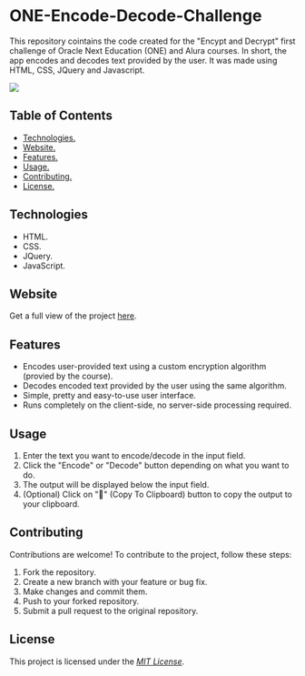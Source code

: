 # ONE-Encode-Decode-Challenge

This repository cointains the code created for the "Encypt and Decrypt" first challenge of Oracle Next Education (ONE) and Alura courses.
In short, the app encodes and decodes text provided by the user. It was made using HTML, CSS, JQuery and Javascript.

<img src="https://cdn.discordapp.com/attachments/1082508875292483594/1097723287104139354/image.png"></img>

<h2>Table of Contents</h2>
<ul>
  <li><a href="#Technologies">Technologies.</a></li>
  <li><a href="#Website">Website.</a></li>
  <li><a href="#Features">Features.</a></li>
  <li><a href="#Usage">Usage.</a></li>
  <li><a href="#Contributing">Contributing.</a></li>
  <li><a href="#License">License.</a></li>
 </ul>

<h2 id="Technologies">Technologies</h2>
<ul>
  <li>HTML.</li>
  <li>CSS.</li>
  <li>JQuery.</li>
  <li>JavaScript.</li>
</ul>

<h2 id="Website">Website</h2>
Get a full view of the project <a href="https://caviar9045.github.io/ONE-Encode-Decode-Challenge/">here</a>.

<h2 id="Features">Features</h2>
<ul>
  <li>Encodes user-provided text using a custom encryption algorithm (provied by the course).</li>
  <li>Decodes encoded text provided by the user using the same algorithm.</li>
  <li>Simple, pretty and easy-to-use user interface.</li>
  <li>Runs completely on the client-side, no server-side processing required.</li>
 </ul>

<h2 id="Usage">Usage</h2>
<ol>
  <li>Enter the text you want to encode/decode in the input field.</li>
  <li>Click the "Encode" or "Decode" button depending on what you want to do.</li>
  <li>The output will be displayed below the input field.</li>
  <li>(Optional) Click on "📝" (Copy To Clipboard) button to copy the output to your clipboard.</li>
</ol>

<h2 id="Contributing">Contributing</h2>
Contributions are welcome! To contribute to the project, follow these steps:

<ol>
  <li>Fork the repository.</li>
  <li>Create a new branch with your feature or bug fix.</li>
  <li>Make changes and commit them.</li>
  <li>Push to your forked repository.</li>
  <li>Submit a pull request to the original repository.</li>
</ol>

<h2 id="License">License</h2>
This project is licensed under the <u><i>MIT License</i></u>.
